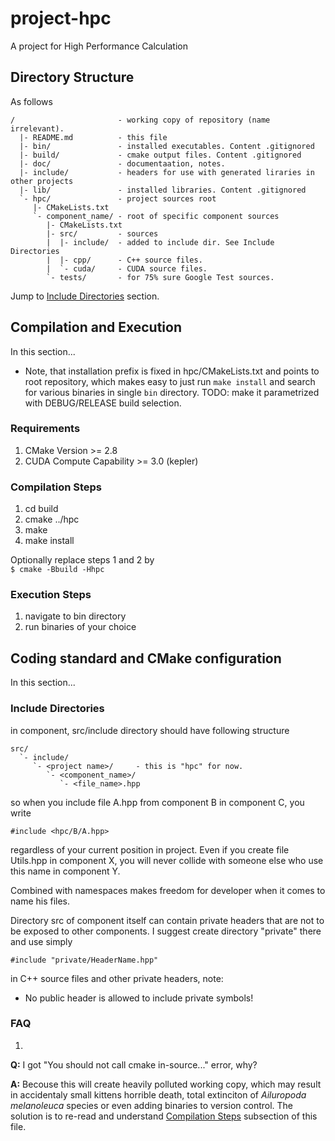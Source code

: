 # project-hpc
A project for High Performance Calculation

## Directory Structure
As follows

    /                       - working copy of repository (name irrelevant).
      |- README.md          - this file
      |- bin/               - installed executables. Content .gitignored
      |- build/             - cmake output files. Content .gitignored
      |- doc/               - documentaation, notes.
      |- include/           - headers for use with generated liraries in other projects
      |- lib/               - installed libraries. Content .gitignored
      `- hpc/               - project sources root
         |- CMakeLists.txt
         `- component_name/ - root of specific component sources
            |- CMakeLists.txt
            |- src/         - sources
            |  |- include/  - added to include dir. See Include Directories
            |  |- cpp/      - C++ source files.
            |  `- cuda/     - CUDA source files.
            `- tests/       - for 75% sure Google Test sources.

Jump to [Include Directories](#include-directories) section.

## Compilation and Execution
In this section...

  * Note, that installation prefix is fixed in hpc/CMakeLists.txt and points to root repository, which makes easy to just run ```make install``` and search for various binaries in single ```bin``` directory. TODO: make it parametrized with DEBUG/RELEASE build selection.

### Requirements
1. CMake Version >= 2.8
2. CUDA Compute Capability >= 3.0 (kepler)

### Compilation Steps<a name="compilation-steps"></a>
1. cd build
2. cmake ../hpc
3. make
4. make install

  Optionally replace steps 1 and 2 by <br />
    ```$ cmake -Bbuild -Hhpc```

### Execution Steps
1. navigate to bin directory
2. run binaries of your choice

## Coding standard and CMake configuration
In this section...
### Include Directories
in component, src/include directory should have following structure

    src/
      `- include/
         `- <project name>/     - this is "hpc" for now.
            `- <component_name>/
               `- <file_name>.hpp

so when you include file A.hpp from component B in component C, you write

    #include <hpc/B/A.hpp>

regardless of your current position in project. Even if you create file Utils.hpp in component X, you will never collide with someone else who use this name in component Y.

Combined with namespaces makes freedom for developer when it comes to name his files.

Directory src of component itself can contain private headers that are not to be exposed to other components. I suggest create directory "private" there and use simply

    #include "private/HeaderName.hpp"

in C++ source files and other private headers, note:

  * No public header is allowed to include private symbols!

### FAQ
1.
  **Q:** I got "You should not call cmake in-source..." error, why?

  **A:** Becouse this will create heavily polluted working copy, which may result in accidentaly small kittens horrible death, total extinciton of *Ailuropoda melanoleuca* species or even adding binaries to version control. The solution is to re-read and understand [Compilation Steps](#compilation-steps) subsection of this file.
